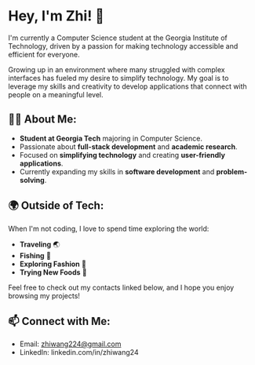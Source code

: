 # Hey, I'm Zhi! 👋

I'm currently a Computer Science student at the Georgia Institute of Technology, driven by a passion for making technology accessible and efficient for everyone. 

Growing up in an environment where many struggled with complex interfaces has fueled my desire to simplify technology. My goal is to leverage my skills and creativity to develop applications that connect with people on a meaningful level.

## 👨‍💻 About Me:
- **Student at Georgia Tech** majoring in Computer Science.
- Passionate about **full-stack development** and **academic research**.
- Focused on **simplifying technology** and creating **user-friendly applications**.
- Currently expanding my skills in **software development** and **problem-solving**.

## 🌍 Outside of Tech:
When I'm not coding, I love to spend time exploring the world:
- **Traveling** 🌏
- **Fishing** 🎣
- **Exploring Fashion** 👗
- **Trying New Foods** 🍣

Feel free to check out my contacts linked below, and I hope you enjoy browsing my projects!

## 📫 Connect with Me:
- Email: zhiwang224@gmail.com
- LinkedIn: linkedin.com/in/zhiwang24
